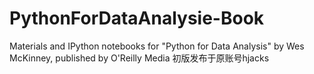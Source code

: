 # PythonForDataAnalysie-Book
Materials and IPython notebooks for "Python for Data Analysis" by Wes McKinney, published by O'Reilly Media
初版发布于原账号hjacks
